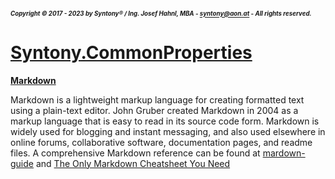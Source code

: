 ##### <sub><sub>Copyright &copy; 2017 - 2023 by Syntony&reg; / Ing. Josef Hahnl, MBA - syntony@aon.at - All rights reserved.</sub></sub>
# [Syntony.CommonProperties](./../README.md)

<a name="markdown"/>[**Markdown**](https://www.markdownguide.org/basic-syntax/)

Markdown is a lightweight markup language for creating formatted text using a plain-text editor. 
John Gruber created Markdown in 2004 as a markup language that is easy to read in its source code form.
Markdown is widely used for blogging and instant messaging, and also used elsewhere in online forums, collaborative software, documentation pages, and readme files.
A comprehensive Markdown reference can be found at [mardown-guide](https://github.com/mattcone/markdown-guide) and [The Only Markdown Cheatsheet You Need](https://github.com/im-luka/markdown-cheatsheet)
